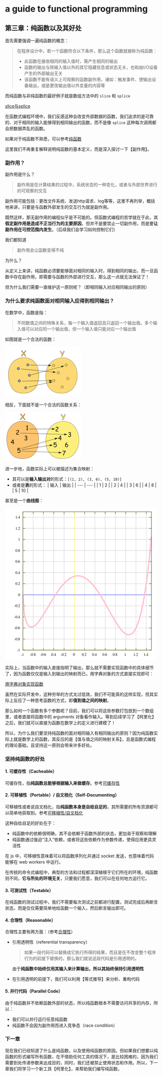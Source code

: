 # a guide to functional programming

## 第三章：纯函数以及其好处

首先需要强调一遍纯函数的概念：

> 在程序设计中，若一个函数符合以下条件，那么这个函数就被称为纯函数：
>
> * 此函数在接收相同的输入值时，需产生相同的输出
> * 函数的输出与除输入值以外的其它隐藏信息或状态无关，也和由I/O设备产生的外部输出无关
> * 该函数不能有语义上可观察的函数副作用，诸如：触发事件、使输出设备输出，或是更改输出值以外变量的内容等

而纯函数与非纯函数的最好例子就是数组方法中的 `slice` 和 `splice`

[slice与splice](./tests/pure.js)

在函数式编程环境中，我们反感这种会改变外部数据的函数，我们追求的是可靠的、对于相同的输入能够得到相同输出的函数，而不是像 `splice` 这种每次调用都会把数据弄乱的函数。

如果对于纯函数不熟悉，可以参考[纯函数](../../../函数式编程/纯函数.md)

这里我们不再重复解释说明纯函数的基本定义，而是深入探讨一下【副作用】。

### 副作用？

副作用是什么？

> 副作用是在计算结果的过程中，系统状态的一种变化，或者与外部世界进行的可观察的交互

副作用可能包括：更改文件系统、发送http请求、log等等，这里不再列举，概括地来讲，只要是与函数外部发生的交互行为就是副作用。

既然这样，那无副作用的编程似乎是不可能的。但函数式编程的哲学就在于此，其**假定副作用是造成不正当行为的主要原因**，但并不是要禁止一切副作用，而是要**让副作用在可控范围内发生**。（后续我们会学习如何控制它们）

我们都知道

> 副作用会让函数变得不纯

为什么？

从定义上来讲，纯函数必须要能够面对相同的输入时，得到相同的输出，而一旦函数中存在副作用，即需要与函数的外部进行交互，那么这一点就无法保证了！

但为什么我们需要一直维护这一原则呢？（即相同输入对应相同输出的原则）

### 为什么要求纯函数面对相同输入应得到相同输出？

在数学中，函数是指：

> 不同数值之间的特殊关系，每一个输入值返回且只返回一个输出值。多个输入值可以对应同一个输出值，但一个输入值只能对应一个输出值

如图就是一个合法的函数：

![函数](./images/function-sets.gif)

相反，下面就不是一个合法的函数关系：

![非函数](./images/relation-not-function.gif)

进一步地，函数实际上可以被描述为集合映射：

* 其可以是**输入输出对**的形式：`[(1, 2), (3, 6), (5, 10)]`
* 或者是**表**的形式：
    | 输入 | 输出 |
    | ---  | --- |
    | 1    | 2   |
    | 2    | 4   |
    | 3    | 6   |
    | 4    | 8   |
    | 5    | 10  |

甚至是一个**曲线图**：

![函数曲线图](./images/fn_graph.png)

实际上，当函数中的输入直接指明了输出，那么就不需要实现函数中的具体细节了，因为函数仅仅是输入到输出的映射而已，用字典对象的方式直接实现即可：

[用字典对象实现函数](./tests/alphabet.js)

虽然在实际开发中，这种穷举的方式太过低效，我们不可能真的这样实现，但其实际上反应了一种思考函数的方式，即**值到值之间的映射**。

那么如何一个函数有多个参数呢？目前，我们可以将这些参数打包放到一个数组里，或者直接将函数中的 arguments 对象看作输入。等到后续学习了【柯里化】之后，我们就可以直接为函数在数学上的定义进行建模了！

所以，为什么我们要坚持纯函数的面对相同输入有相同输出的原则？因为纯函数实际上就是数学上的函数，其反应的是【值与值之间的映射关系】，且是函数式编程的理论基础，且坚持这一原则会带来许多好处。

### 坚持纯函数的好处

#### 1. 可缓存性（Cacheable）

可缓存性，指**纯函数总能够根据输入来做缓存**。参考[可缓存性](./tests/cacheable.js)

#### 2. 可移植性（Portable）/ 自文档化（Self-Documenting）

可移植性或者说自文档化，指**纯函数本身是自给自足的**，其所需要的所有资源都可以简单地获取到。参考[可移植性/自文档化](./tests/portable.js)

这种自给自足的好处在于：

* 纯函数中的依赖很明确，其不会依赖于函数外部的状态，更加易于观察和理解
* 纯函数通过强迫“注入”依赖，或者将这些依赖作为参数传递，使得应用更具灵活性

在 js 中，可移植性意味着可以将函数序列化并通过 socket 发送，也意味着代码能够在 web workers 中运行。

在传统的命令式编程中，典型的方法和过程都深深植根于它们所在的环境，纯函数则不同，**它与所处的环境无关**，只要我们愿意，我们可以在任何地方运行它。

#### 3. 可测试性（Testable）

在纯函数的测试过程中，我们不需要每次测试之前都进行配置，测试完成后再断言状态，而是仅仅需要简单地给函数一个输入，然后断言输出即可。

#### 4. 合理性（Reasonable）

合理性主要有两方面：（参考[合理性](./tests/reasonable.js)）

* 引用透明性（referential transparency）
  
  > 如果一段代码可以替换成它执行所得的结果，而且是在不改变整个程序行为的前提下替换的，那么我们就说这段代码是引用透明的。

  由于**纯函数中始终仅用其输入来计算输出，所以其始终保持引用透明性**

* 在引用透明的前提下，我们可以利用【等式推导】来分析、重构代码

#### 5. 并行代码（Parallel Code）

由于纯函数并不依赖函数外部的状态，所以纯函数根本不需要访问共享的内存，所以：

* 我们可以并行运行任意纯函数
* 纯函数不会因为副作用而进入竞争态（race condition）

### 下一章

现在我们已经知道了什么是纯函数，以及使用纯函数的原因。但如果我们想要以纯函数的形式编写所有函数，在不借助任何工具的情况下，是比较困难的，因为我们需要到处传递参数来达成目的，同时，我们还被禁止使用状态和作用。所以，下一章我们将学习一个新工具【柯里化】，来帮助我们编写纯函数。
